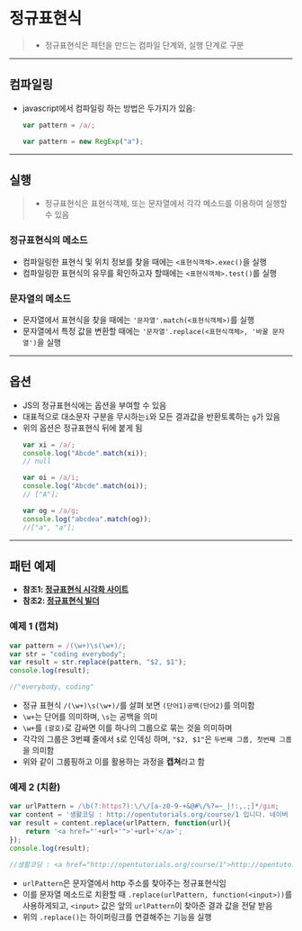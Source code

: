 # 정규표현식

>- 정규표현식은 패턴을 만드는 컴파일 단계와, 실행 단계로 구분

___

## 컴파일링
- javascript에서 컴파일링 하는 방법은 두가지가 있음:
  ``` javascript
  var pattern = /a/;

  var pattern = new RegExp("a");
  ```
___

## 실행
>- 정규표현식은 표현식객체, 또는 문자열에서 각각 메소드를 이용하여 실행할 수 있음
### 정규표현식의 메소드
- 컴파일링한 표현식 및 위치 정보를 찾을 때에는 `<표현식객체>.exec()`을 실행
- 컴파일링한 표현식의 유무를 확인하고자 할때에는 `<표현식객체>.test()`를 실행

### 문자열의 메소드
- 문자열에서 표현식을 찾을 때에는 `'문자열'.match(<표현식객체>)`를 실행
- 문자열에서 특정 값을 변환할 때에는 `'문자열'.replace(<표현식객체>, '바꿀 문자열')`을 실행

___

## 옵션
- JS의 정규표현식에는 옵션을 부여할 수 있음
- 대표적으로 대소문자 구분을 무시하는`i`와 모든 결과값을 반환토록하는 `g`가 있음
- 위의 옵션은 정규표현식 뒤에 붙게 됨
  ```javascript
  var xi = /a/;
  console.log("Abcde".match(xi));
  // null

  var oi = /a/i;
  console.log("Abcde".match(oi));
  // ["A"];

  var og = /a/g;
  console.log("abcdea".match(og));
  //["a", "a"];
  ```

___
## 패턴 예제
- **참조1: [정규표현식 시각화 사이트](https://regexper.com/)**
- **참조2: [정규표현식 빌더](https://regexr.com/)**

### 예제 1 (캡쳐)
```javascript
var pattern = /(\w+)\s(\w+)/;
var str = "coding everybody";
var result = str.replace(pattern, "$2, $1");
console.log(result);

//"everybody, coding"
```
- 정규 표현식 `/(\w+)\s(\w+)/`를 살펴 보면 `(단어1)공백(단어2)`를 의미함
- `\w+`는 단어를 의미하며, `\s`는 공백을 의미
- `\w+`를 `(괄호)`로 감싸면 이를 하나의 그룹으로 묶는 것을 의미하며
- 각각의 그룹은 3번쨰 줄에서 `$`로 인덱싱 하며, `"$2, $1"`은 `두번째 그룹, 첫번째 그룹`을 의미함
- 위와 같이 그룹핑하고 이를 활용하는 과정을 **캡쳐**라고 함

### 예제 2 (치환)
```javascript
var urlPattern = /\b(?:https?):\/\/[a-z0-9-+&@#\/%?=~_|!:,.;]*/gim;
var content = '생활코딩 : http://opentutorials.org/course/1 입니다. 네이버 : http://naver.com 입니다. ';
var result = content.replace(urlPattern, function(url){
    return '<a href="'+url+'">'+url+'</a>';
});
console.log(result);

//생활코딩 : <a href="http://opentutorials.org/course/1">http://opentutorials.org/course/1</a> 입니다. 네이버 : <a href="http://naver.com">http://naver.com</a> 입니다.
```
- `urlPattern`은 문자열에서 http 주소를 찾아주는 정규표현식임
- 이를 문자열 메소드로 치환할 때 `.replace(urlPattern, function(<input>))`를 사용하게되고, `<input>` 값은 앞의 `urlPattern`이 찾아준 결과 값을 전달 받음
- 위의 `.replace()`는 하이퍼링크를 연결해주는 기능을 실행